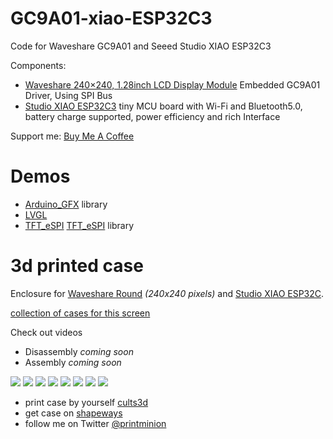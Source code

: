 # GC9A01-xiao-ESP32C3
Code for Waveshare GC9A01 and Seeed Studio XIAO ESP32C3

Components:
- [Waveshare 240×240, 1.28inch LCD Display Module](https://www.waveshare.com/1.28inch-lcd-module.htm) Embedded GC9A01 Driver, Using SPI Bus
- [Studio XIAO ESP32C3](https://www.seeedstudio.com/Seeed-XIAO-ESP32C3-p-5431.html) tiny MCU board with Wi-Fi and Bluetooth5.0, battery charge supported, power efficiency and rich Interface

Support me: [Buy Me A Coffee](https://www.buymeacoffee.com/printminion)

# Demos
* [Arduino_GFX](Arduino_GFX) library
* [LVGL](LVGL)
* [TFT_eSPI](TFT_eSPI) [TFT_eSPI](TFT_eSPI) library


# 3d printed case
Enclosure for [Waveshare Round](https://www.waveshare.com/1.28inch-lcd-module.htm) *(240x240 pixels)* and [Studio XIAO ESP32C](https://www.seeedstudio.com/Seeed-XIAO-ESP32C3-p-5431.html).

[collection of cases for this screen](https://cults3d.com/en/design-collections/printminion/various-cases-for-waveshare-1-28inch-lcd-display-and-studio-xiao-esp32c3)

Check out videos
- Disassembly *coming soon*
- Assembly *coming soon*

![](./assets/19192_O100-(no-legs).png)
![](./assets/19192_O101-(bump-legs).png)
![](./assets/19192_O102-(straight-short).png)
![](./assets/19192_O102-(straight-short)-back.png)
![](./assets/19192_O103-(straight-long).png)
![](./assets/19192_O104-(crooked).png)
![](./assets/19192_O105-(scary-fingers).png)
![](./assets/PXL_20221227_100046486_2.jpg)

* print case by yourself [cults3d](https://cults3d.com/en/design-collections/printminion/various-cases-for-waveshare-1-28inch-lcd-display-and-studio-xiao-esp32c3)
* get case on [shapeways](https://www.shapeways.com/shops/printminion)
* follow me on Twitter [@printminion](https://twitter.com/printminion)

